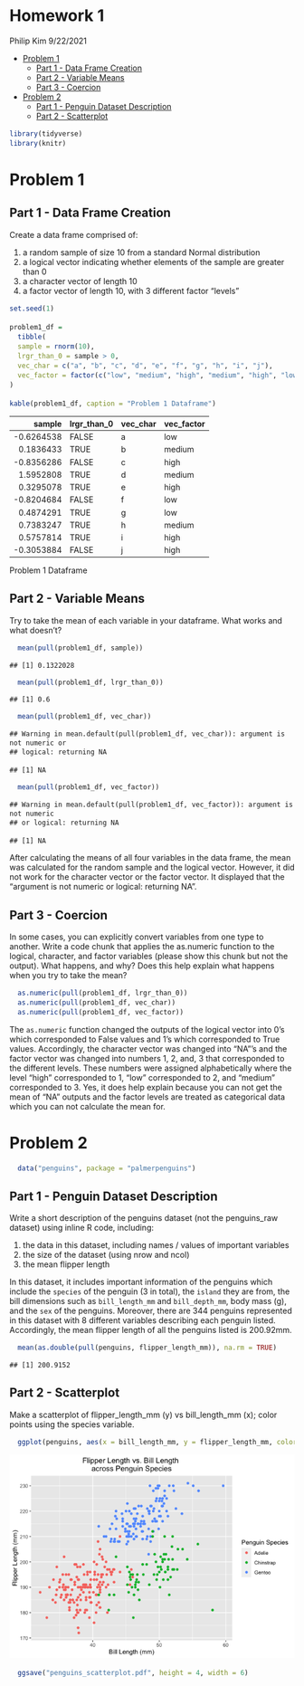 Homework 1
================
Philip Kim
9/22/2021

-   [Problem 1](#problem-1)
    -   [Part 1 - Data Frame Creation](#part-1---data-frame-creation)
    -   [Part 2 - Variable Means](#part-2---variable-means)
    -   [Part 3 - Coercion](#part-3---coercion)
-   [Problem 2](#problem-2)
    -   [Part 1 - Penguin Dataset
        Description](#part-1---penguin-dataset-description)
    -   [Part 2 - Scatterplot](#part-2---scatterplot)

``` r
library(tidyverse)
library(knitr)
```

# Problem 1

## Part 1 - Data Frame Creation

Create a data frame comprised of:

1.  a random sample of size 10 from a standard Normal distribution
2.  a logical vector indicating whether elements of the sample are
    greater than 0
3.  a character vector of length 10
4.  a factor vector of length 10, with 3 different factor “levels”

``` r
set.seed(1)

problem1_df = 
  tibble(
  sample = rnorm(10),
  lrgr_than_0 = sample > 0,
  vec_char = c("a", "b", "c", "d", "e", "f", "g", "h", "i", "j"),
  vec_factor = factor(c("low", "medium", "high", "medium", "high", "low", "low", "medium", "high", "high"))
)

kable(problem1_df, caption = "Problem 1 Dataframe")
```

|     sample | lrgr_than_0 | vec_char | vec_factor |
|-----------:|:------------|:---------|:-----------|
| -0.6264538 | FALSE       | a        | low        |
|  0.1836433 | TRUE        | b        | medium     |
| -0.8356286 | FALSE       | c        | high       |
|  1.5952808 | TRUE        | d        | medium     |
|  0.3295078 | TRUE        | e        | high       |
| -0.8204684 | FALSE       | f        | low        |
|  0.4874291 | TRUE        | g        | low        |
|  0.7383247 | TRUE        | h        | medium     |
|  0.5757814 | TRUE        | i        | high       |
| -0.3053884 | FALSE       | j        | high       |

Problem 1 Dataframe

## Part 2 - Variable Means

Try to take the mean of each variable in your dataframe. What works and
what doesn’t?

``` r
  mean(pull(problem1_df, sample))
```

    ## [1] 0.1322028

``` r
  mean(pull(problem1_df, lrgr_than_0))
```

    ## [1] 0.6

``` r
  mean(pull(problem1_df, vec_char))
```

    ## Warning in mean.default(pull(problem1_df, vec_char)): argument is not numeric or
    ## logical: returning NA

    ## [1] NA

``` r
  mean(pull(problem1_df, vec_factor))
```

    ## Warning in mean.default(pull(problem1_df, vec_factor)): argument is not numeric
    ## or logical: returning NA

    ## [1] NA

After calculating the means of all four variables in the data frame, the
mean was calculated for the random sample and the logical vector.
However, it did not work for the character vector or the factor vector.
It displayed that the “argument is not numeric or logical: returning
NA”.

## Part 3 - Coercion

In some cases, you can explicitly convert variables from one type to
another. Write a code chunk that applies the as.numeric function to the
logical, character, and factor variables (please show this chunk but not
the output). What happens, and why? Does this help explain what happens
when you try to take the mean?

``` r
  as.numeric(pull(problem1_df, lrgr_than_0))
  as.numeric(pull(problem1_df, vec_char))
  as.numeric(pull(problem1_df, vec_factor))
```

The `as.numeric` function changed the outputs of the logical vector into
0’s which corresponded to False values and 1’s which corresponded to
True values. Accordingly, the character vector was changed into “NA”’s
and the factor vector was changed into numbers 1, 2, and, 3 that
corresponded to the different levels. These numbers were assigned
alphabetically where the level “high” corresponded to 1, “low”
corresponded to 2, and “medium” corresponded to 3. Yes, it does help
explain because you can not get the mean of “NA” outputs and the factor
levels are treated as categorical data which you can not calculate the
mean for.

# Problem 2

``` r
  data("penguins", package = "palmerpenguins")
```

## Part 1 - Penguin Dataset Description

Write a short description of the penguins dataset (not the penguins_raw
dataset) using inline R code, including:

1.  the data in this dataset, including names / values of important
    variables
2.  the size of the dataset (using nrow and ncol)
3.  the mean flipper length

In this dataset, it includes important information of the penguins which
include the `species` of the penguin (3 in total), the `island` they are
from, the bill dimensions such as `bill_length_mm` and `bill_depth_mm`,
body mass (g), and the `sex` of the penguins. Moreover, there are 344
penguins represented in this dataset with 8 different variables
describing each penguin listed. Accordingly, the mean flipper length of
all the penguins listed is 200.92mm.

``` r
  mean(as.double(pull(penguins, flipper_length_mm)), na.rm = TRUE)
```

    ## [1] 200.9152

## Part 2 - Scatterplot

Make a scatterplot of flipper_length_mm (y) vs bill_length_mm (x); color
points using the species variable.

``` r
  ggplot(penguins, aes(x = bill_length_mm, y = flipper_length_mm, color = species)) + labs(x = "Bill Length (mm)", y = "Flipper Length (mm)") + ggtitle("Flipper Length vs. Bill Length \nacross Penguin Species") + labs(colour = "Penguin Species") + theme(plot.title = element_text(hjust = 0.5)) + geom_point()
```

![](p8105_hw1_pk2711_files/figure-gfm/unnamed-chunk-2-1.png)<!-- -->

``` r
  ggsave("penguins_scatterplot.pdf", height = 4, width = 6)
```
